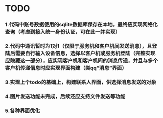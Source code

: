 # TODO

### 1.代码中账号数据使用的sqlite数据库保存在本地，最终应实现网络化查询（考虑到接入统一身份认证，可在此一并实现）

### 2.代码中通讯暂时为1对1（仅限于服务机和客户机间发送消息），且登陆后需要自行输入设备信息，选择以客户机或服务机登陆（完整实现应隐藏这一部分），应实现客户机和客户机间的消息传递，并且与多个客户机传递信息时应实现界面构建（类qq“消息”界面）

### 3.实现上个todo的基础上，构建联系人界面，供选择消息发送的对象

### 4.图片发送功能未完成，后续还应支持文件发送等功能

### 5.各种界面优化